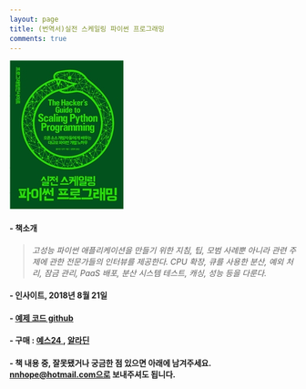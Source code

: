 ```yaml
---
layout: page
title: (번역서)실전 스케일링 파이썬 프로그래밍
comments: true
---
```


![](/img/book_python_scaling/cover.jpg)



#### - 책소개  
> *고성능 파이썬 애플리케이션을 만들기 위한 지침, 팁, 모범 사례뿐 아니라 관련 주제에 관한 전문가들의 인터뷰를 제공한다. CPU 확장, 큐를 사용한 분산, 예외 처리, 잠금 관리, PaaS 배포, 분산 시스템 테스트, 캐싱, 성능 등을 다룬다.*

#### - 인사이트, 2018년 8월 21일  

#### - <a href="https://github.com/surinkim/scaling_python_kor" target="_blank">예제 코드 github </a>

#### -  구매 : <a href="http://www.yes24.com/24/goods/63747074?scode=032&OzSrank=1" target="_blank">예스24 </a>, <a href="http://www.aladin.co.kr/shop/wproduct.aspx?ItemId=163437128" target="_blank">알라딘</a>

#### - 책 내용 중, 잘못됐거나 궁금한 점 있으면 아래에 남겨주세요. nnhope@hotmail.com으로 보내주셔도 됩니다.





